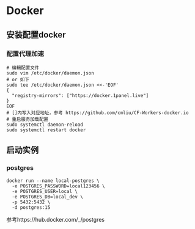 # Docker



## 安装配置docker



### 配置代理加速

```shell
# 编辑配置文件
sudo vim /etc/docker/daemon.json
# or 如下
sudo tee /etc/docker/daemon.json <<-'EOF'
{
  "registry-mirrors": ["https://docker.1panel.live"]
}
EOF
# []内写入对应地址，参考 https://github.com/cmliu/CF-Workers-docker.io
# 重启服务加载配置
sudo systemctl daemon-reload
sudo systemctl restart docker
```

## 启动实例

### postgres

```shell
docker run --name local-postgres \
  -e POSTGRES_PASSWORD=local123456 \
  -e POSTGRES_USER=local \
  -e POSTGRES_DB=local_dev \
  -p 5432:5432 \
  -d postgres:15
```

参考https://hub.docker.com/_/postgres



